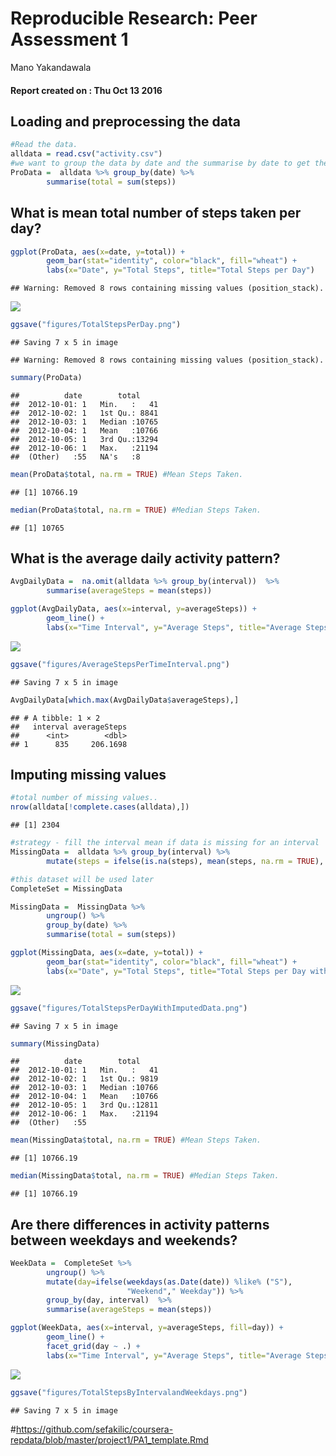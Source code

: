 # Reproducible Research: Peer Assessment 1
Mano Yakandawala  
#### Report created on : Thu Oct 13 2016



## Loading and preprocessing the data

```r
#Read the data.
alldata = read.csv("activity.csv")
#we want to group the data by date and the summarise by date to get the count
ProData =  alldata %>% group_by(date) %>%
        summarise(total = sum(steps))
```

## What is mean total number of steps taken per day?

```r
ggplot(ProData, aes(x=date, y=total)) + 
        geom_bar(stat="identity", color="black", fill="wheat") + 
        labs(x="Date", y="Total Steps", title="Total Steps per Day")
```

```
## Warning: Removed 8 rows containing missing values (position_stack).
```

![](PA1_template_files/figure-html/MeanTotal-1.png)<!-- -->

```r
ggsave("figures/TotalStepsPerDay.png")
```

```
## Saving 7 x 5 in image
```

```
## Warning: Removed 8 rows containing missing values (position_stack).
```

```r
summary(ProData)
```

```
##          date        total      
##  2012-10-01: 1   Min.   :   41  
##  2012-10-02: 1   1st Qu.: 8841  
##  2012-10-03: 1   Median :10765  
##  2012-10-04: 1   Mean   :10766  
##  2012-10-05: 1   3rd Qu.:13294  
##  2012-10-06: 1   Max.   :21194  
##  (Other)   :55   NA's   :8
```

```r
mean(ProData$total, na.rm = TRUE) #Mean Steps Taken.
```

```
## [1] 10766.19
```

```r
median(ProData$total, na.rm = TRUE) #Median Steps Taken.
```

```
## [1] 10765
```

## What is the average daily activity pattern?

```r
AvgDailyData =  na.omit(alldata %>% group_by(interval))  %>%
        summarise(averageSteps = mean(steps))

ggplot(AvgDailyData, aes(x=interval, y=averageSteps)) + 
        geom_line() + 
        labs(x="Time Interval", y="Average Steps", title="Average Steps per Time Interval of 5 mins")
```

![](PA1_template_files/figure-html/MeanTotal2-1.png)<!-- -->

```r
ggsave("figures/AverageStepsPerTimeInterval.png")
```

```
## Saving 7 x 5 in image
```

```r
AvgDailyData[which.max(AvgDailyData$averageSteps),]
```

```
## # A tibble: 1 × 2
##   interval averageSteps
##      <int>        <dbl>
## 1      835     206.1698
```

## Imputing missing values

```r
#total number of missing values..
nrow(alldata[!complete.cases(alldata),])
```

```
## [1] 2304
```

```r
#strategy - fill the interval mean if data is missing for an interval
MissingData =  alldata %>% group_by(interval) %>%
        mutate(steps = ifelse(is.na(steps), mean(steps, na.rm = TRUE), steps))

#this dataset will be used later
CompleteSet = MissingData 

MissingData =  MissingData %>% 
        ungroup() %>%
        group_by(date) %>%
        summarise(total = sum(steps))
```


```r
ggplot(MissingData, aes(x=date, y=total)) + 
        geom_bar(stat="identity", color="black", fill="wheat") + 
        labs(x="Date", y="Total Steps", title="Total Steps per Day with Imputed Data")
```

![](PA1_template_files/figure-html/ImputeData-1.png)<!-- -->

```r
ggsave("figures/TotalStepsPerDayWithImputedData.png")
```

```
## Saving 7 x 5 in image
```

```r
summary(MissingData)
```

```
##          date        total      
##  2012-10-01: 1   Min.   :   41  
##  2012-10-02: 1   1st Qu.: 9819  
##  2012-10-03: 1   Median :10766  
##  2012-10-04: 1   Mean   :10766  
##  2012-10-05: 1   3rd Qu.:12811  
##  2012-10-06: 1   Max.   :21194  
##  (Other)   :55
```

```r
mean(MissingData$total, na.rm = TRUE) #Mean Steps Taken.
```

```
## [1] 10766.19
```

```r
median(MissingData$total, na.rm = TRUE) #Median Steps Taken.
```

```
## [1] 10766.19
```

## Are there differences in activity patterns between weekdays and weekends?

```r
WeekData =  CompleteSet %>% 
        ungroup() %>%
        mutate(day=ifelse(weekdays(as.Date(date)) %like% ("S"),
                          "Weekend"," Weekday")) %>%
        group_by(day, interval)  %>%
        summarise(averageSteps = mean(steps))

ggplot(WeekData, aes(x=interval, y=averageSteps, fill=day)) + 
        geom_line() + 
        facet_grid(day ~ .) + 
        labs(x="Time Interval", y="Average Steps", title="Average Steps per Time Interval of 5 mins")
```

![](PA1_template_files/figure-html/Weekdata-1.png)<!-- -->

```r
ggsave("figures/TotalStepsByIntervalandWeekdays.png")
```

```
## Saving 7 x 5 in image
```

#https://github.com/sefakilic/coursera-repdata/blob/master/project1/PA1_template.Rmd
